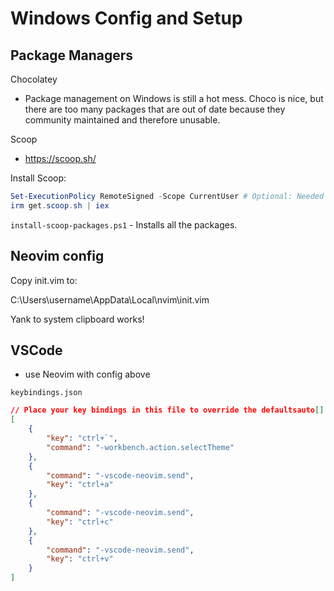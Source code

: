 # Windows Config and Setup

## Package Managers

Chocolatey
- Package management on Windows is still a hot mess. Choco is nice, but there are too many packages that are out of date because they community maintained and therefore unusable.

Scoop
- https://scoop.sh/

Install Scoop:
```powershell
Set-ExecutionPolicy RemoteSigned -Scope CurrentUser # Optional: Needed to run a remote script the first time
irm get.scoop.sh | iex
```

`install-scoop-packages.ps1` - Installs all the packages.

## Neovim config

Copy init.vim to:

C:\Users\username\AppData\Local\nvim\init.vim

Yank to system clipboard works!

## VSCode

- use Neovim with config above

`keybindings.json`

```json
// Place your key bindings in this file to override the defaultsauto[]
[
    {
        "key": "ctrl+`",
        "command": "-workbench.action.selectTheme"
    },
    {
        "command": "-vscode-neovim.send",
        "key": "ctrl+a"
    },
    {
        "command": "-vscode-neovim.send",
        "key": "ctrl+c"
    },
    {
        "command": "-vscode-neovim.send",
        "key": "ctrl+v"
    }
]

```